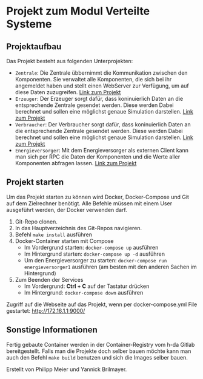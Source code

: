 # Projekt zum Modul Verteilte Systeme

## Projektaufbau
Das Projekt besteht aus folgenden Unterprojekten:

* `Zentrale`: Die Zentrale übbernimmt die Kommunikation zwischen den Komponenten. 
Sie verwaltet alle Komponenten, die sich bei ihr angemeldet haben und stellt einen WebServer zur Verfügung, um auf diese Daten zuzugreifen. 
[Link zum Projekt](Zentrale/)
* `Erzeuger`: Der Erzeuger sorgt dafür, dass koninuierlich Daten an die entsprechende Zentrale gesendet werden. Diese werden Dabei berechnet und sollen eine möglichst genaue Simulation darstellen. 
[Link zum Projekt](Erzeuger/)
* `Verbraucher`: Der Verbraucher sorgt dafür, dass koninuierlich Daten an die entsprechende Zentrale gesendet werden. Diese werden Dabei berechnet und sollen eine möglichst genaue Simulation darstellen. 
[Link zum Projekt](Verbraucher/)
* `Energieversorger`: Mit dem Energieversorger als externen Client kann man sich per RPC die Daten der Komponenten und die Werte aller Komponenten abfragen lassen.
  [Link zum Projekt](Energieversorger/)  


## Projekt starten
Um das Projekt starten zu können wird Docker, Docker-Compose und Git auf dem Zielrechner benötigt. Alle Befehle müssen mit einem User ausgeführt werden, der Docker verwenden darf.

1. Git-Repo clonen.
2. In das Hauptverzeichnis des Git-Repos navigieren.
3. Befehl `make install` ausführen
4. Docker-Container starten mit Compose
    * Im Vordergrund starten: `docker-compose up` ausführen
    * Im Hintergrund starten: `docker-compose up -d` ausführen
    * Um den Energieversorger zu starten: `docker-compose run energieversorger1` ausführen (am besten mit den anderen Sachen im Hintergrund)
5. Zum Beenden der Services
    * Im Vordergrund: **Ctrl + C** auf der Tastatur drücken
    * Im Hintergrund: `docker-compose down` ausführen
   

Zugriff auf die Webseite auf das Projekt, wenn per docker-compose.yml File gestartet: http://172.16.1.1:9000/


## Sonstige Informationen
Fertig gebaute Container werden in der Container-Registry vom h-da Gitlab bereitgestellt.
Falls man die Projekte doch selber bauen möchte kann man auch den Befehl `make build` benutzen und sich die Images selber bauen.

Erstellt von Philipp Meier und Yannick Brilmayer.
